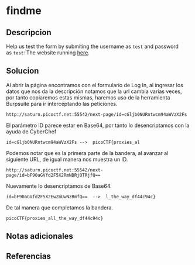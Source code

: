 # findme

## Descripcion
Help us test the form by submiting the username as `test` and password as `test!`The website running [here](http://saturn.picoctf.net:56373/).

## Solucion
Al abrir la página encontramos con el formulario de Log In, al ingresar los datos que nos da la descripción notamos que la url cambia varias veces, por tanto copiaremos estas mismas, haremos uso de la herramienta Burpsuite para ir interceptando las peticiones.

```
http://saturn.picoctf.net:55542/next-page/id=cGljb0NURntwcm94aWVzX2Fs
```

El parámetro ID parece estar en Base64, por tanto lo desencriptamos con la ayuda de CyberChef

```
id=cGljb0NURntwcm94aWVzX2Fs -->  picoCTF{proxies_al
```

Podemos notar que es la primera parte de la bandera, al avanzar al siguiente URL, de igual manera nos muestra un ID.

```
http://saturn.picoctf.net:55542/next-page/id=bF90aGVfd2F5X2RmNDRjOTRjfQ==
```

Nuevamente lo desencriptamos de Base64.

```
id=bF90aGVfd2F5X2EwZmUwNzRmfQ==  -->  l_the_way_df44c94c}
```

De tal manera que completamos la bandera.

```flag
picoCTF{proxies_all_the_way_df44c94c}
```

## Notas adicionales

## Referencias
